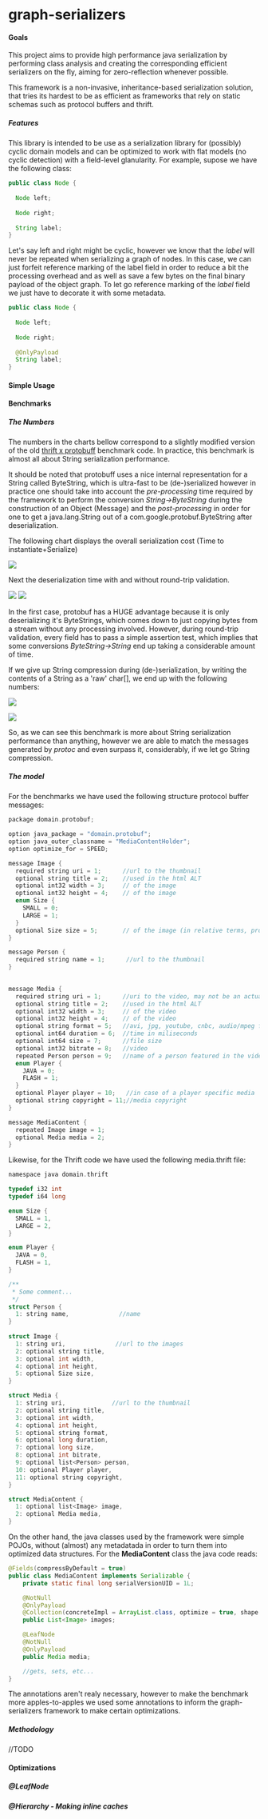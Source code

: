 graph-serializers
=================

#### Goals

This project aims to provide high performance java serialization by performing class analysis and creating the corresponding efficient serializers on the fly, aiming for zero-reflection whenever possible.

This framework is a non-invasive, inheritance-based serialization solution, that tries its hardest to be as efficient as frameworks that rely on static schemas such as protocol buffers and thrift.

##### Features

This library is intended to be use as a serialization library for (possibly) cyclic domain models and can be optimized to work with flat models (no cyclic detection) with a field-level glanularity. For example, supose we have the following class:

```java
public class Node {
  
  Node left;
  
  Node right;
  
  String label;
}
```

Let's say left and right might be cyclic, however we know that the *label* will never be repeated when serializing a graph of nodes. In this case, we can just forfeit reference marking of the label field in order to reduce a bit the processing overhead and as well as save a few bytes on the final binary payload of the object graph. To let go reference marking of the *label* field we just have to decorate it with some metadata.

```java
public class Node {
  
  Node left;
  
  Node right;
  
  @OnlyPayload
  String label;
}
```

#### Simple Usage



#### Benchmarks



##### The Numbers

The numbers in the charts bellow correspond to a slightly modified version of the old [thrift x protobuff](http://thrift-protobuf-compare.googlecode.com/svn/trunk/) benchmark code. In practice, this benchmark is almost all about String serialization performance.

It should be noted that protobuff uses a nice internal representation for a String called ByteString, which is ultra-fast to be (de-)serialized however in practice one should take into account the *pre-processing* time required by the framework to perform the conversion *String->ByteString* during the construction of an Object (Message)  and the *post-processing* in order for one to get a java.lang.String out of a com.google.protobuf.ByteString after deserialization.

The following chart displays the overall serialization cost (Time to instantiate+Serialize)

![][ser]


Next the deserialization time with and without round-trip validation. 

![][des]
![][desall]

In the first case, protobuf has a HUGE advantage because it is only deserializing it's ByteStrings, which comes down to just copying bytes from a stream without any processing involved. However, during round-trip validation, every field has to pass a simple assertion test, which implies that some conversions *ByteString->String* end up taking a considerable amount of time.

If we give up String compression during (de-)serialization, by writing the contents of a String as a 'raw' char[], we end up with the following numbers:

![][des-stringopt]

![][desall-stringopt]

So, as we can see this benchmark is more about String serialization performance than anything, however we are able to match the messages generated by *protoc* and even surpass it, considerably, if we let go String compression.

##### The model

For the benchmarks we have used the following structure protocol buffer messages: 

```c
package domain.protobuf;

option java_package = "domain.protobuf";
option java_outer_classname = "MediaContentHolder";
option optimize_for = SPEED;

message Image {
  required string uri = 1;      //url to the thumbnail
  optional string title = 2;    //used in the html ALT
  optional int32 width = 3;     // of the image
  optional int32 height = 4;    // of the image
  enum Size {
    SMALL = 0;
    LARGE = 1;
  }
  optional Size size = 5;       // of the image (in relative terms, provided by cnbc for example)
}

message Person {
  required string name = 1;      //url to the thumbnail
}  
  

message Media {
  required string uri = 1;      //uri to the video, may not be an actual URL
  optional string title = 2;    //used in the html ALT
  optional int32 width = 3;     // of the video
  optional int32 height = 4;    // of the video
  optional string format = 5;   //avi, jpg, youtube, cnbc, audio/mpeg formats ...
  optional int64 duration = 6;  //time in miliseconds
  optional int64 size = 7;      //file size
  optional int32 bitrate = 8;   //video 
  repeated Person person = 9;   //name of a person featured in the video
  enum Player {
    JAVA = 0;
    FLASH = 1;
  }
  optional Player player = 10;   //in case of a player specific media
  optional string copyright = 11;//media copyright
}

message MediaContent {
  repeated Image image = 1;
  optional Media media = 2;
}
```

Likewise, for the Thrift code we have used the following media.thrift file:

```c
namespace java domain.thrift

typedef i32 int
typedef i64 long

enum Size {
  SMALL = 1,
  LARGE = 2,
}

enum Player {
  JAVA = 0,
  FLASH = 1,
}

/**
 * Some comment...
 */
struct Person {
  1: string name,              //name 
} 
 
struct Image {
  1: string uri,              //url to the images
  2: optional string title,  
  3: optional int width,
  4: optional int height,
  5: optional Size size,
}

struct Media {
  1: string uri,             //url to the thumbnail
  2: optional string title,
  3: optional int width,
  4: optional int height,
  5: optional string format,
  6: optional long duration,
  7: optional long size,
  8: optional int bitrate,
  9: optional list<Person> person,
  10: optional Player player,
  11: optional string copyright,
}

struct MediaContent {
  1: optional list<Image> image,
  2: optional Media media,
}

```

On the other hand, the java classes used by the framework were simple POJOs, without (almost) any metadatada in order to turn them into optimized data structures. For the **MediaContent** class the java code reads:

```java
@Fields(compressByDefault = true)
public class MediaContent implements Serializable {
	private static final long serialVersionUID = 1L;

	@NotNull
	@OnlyPayload
	@Collection(concreteImpl = ArrayList.class, optimize = true, shape = @Shape(hierarchy = @Hierarchy(types = { Image.class }, complete = true), nullable = false, onlyPayload = true))
	public List<Image> images;

	@LeafNode
	@NotNull
	@OnlyPayload
	public Media media;

	//gets, sets, etc...
}


```

The annotations aren't realy necessary, however to make the benchmark more apples-to-apples we used some annotations to inform the graph-serializers framework to make certain optimizations.

##### Methodology

//TODO

#### Optimizations

##### @LeafNode

##### @Hierarchy - Making inline caches

[ser]: https://cloud.githubusercontent.com/assets/7014591/5587308/06088ee6-90ce-11e4-9a3d-9c446fb0933e.png
[des]: https://cloud.githubusercontent.com/assets/7014591/5587302/05e9a9d6-90ce-11e4-8dce-69bbd5d171a6.png
[desall]: https://cloud.githubusercontent.com/assets/7014591/5587303/05eb2d6a-90ce-11e4-842f-d185b27dc0bf.png
[desall-stringopt]: https://cloud.githubusercontent.com/assets/7014591/5587301/05e8d5f6-90ce-11e4-8642-16ffec736894.png
[des-stringopt]: https://cloud.githubusercontent.com/assets/7014591/5587304/05ecb8ba-90ce-11e4-9cc0-7e74cb5aa9af.png
